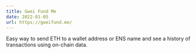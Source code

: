 ```yaml
---
title: Gwei Fund Me
date: 2022-01-05
url: https://gweifund.me/
---
```


Easy way to send ETH to a wallet address or ENS name and see a history of transactions using on-chain data.